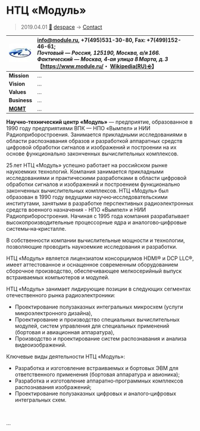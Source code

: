# НТЦ «Модуль»
> 2019.04.01 [🚀](../../index/index.md) [despace](../index.md) → [Contact](../contact.md)

|[![](../f/contact/n/ntc_module_logo1_thumb.webp)](../f/contact/n/ntc_module_logo1.webp)|<info@module.ru>, +7(495)531-30-80, Fax: +7(499)152-46-61;<br> *Почтовый — Россия, 125190, Москва, а/я 166. Фактический — Москва, 4‑ая улица 8 Марта, д. 3*<br> 【<https://www.module.ru/>・ [Wikipedia(RU) ⎆](https://ru.wikipedia.org/wiki/НТЦ_«Модуль»)】|
|:-|:-|
|**Mission**|…|
|**Vision**|…|
|**Values**|…|
|**Business**|…|
|**[MGMT](../mgmt.md)**|…|

**Научно‑технический центр «Модуль»** — предприятие, образованное в 1990 году предприятиями ВПК — НПО «Вымпел» и НИИ Радиоприборостроения. Занимается прикладными исследованиями в области распознавания образов и разработкой аппаратных средств цифровой обработки сигналов и изображений и построении на их основе функционально законченных вычислительных комплексов.

25 лет НТЦ «Модуль» успешно работает на российском рынке наукоемких технологий. Компания занимается прикладными исследованиями и практическими разработками в области цифровой обработки сигналов и изображений и построением функционально законченных вычислительных комплексов. НТЦ «Модуль» был образован в 1990 году ведущими научно‑исследовательскими институтами, занятыми в разработке перспективных радиоэлектронных средств военного назначения - НПО «Вымпел» и НИИ Радиоприборостроения. Начиная с 1995 года компания разрабатывает высокопроизводительные процессорные ядра и аналогово‑цифровые системы‑на‑кристалле.

В собственности компании вычислительные мощности и технологии, позволяющие проводить наукоемкие исследования и разработки.

НТЦ «Модуль» является лицензиатом консорциумов HDMI® и DCP LLC®, имеет аттестованное и оснащенное современным оборудованием сборочное производство, обеспечивающее мелкосерийный выпуск встраиваемых компьютеров и модулей.

НТЦ «Модуль» занимает лидирующие позиции в следующих сегментах отечественного рынка радиоэлектроники:

   - Проектирование полузаказных интегральных микросхем (услуги микроэлектронного дизайна),
   - Проектирование и производство специальных вычислительных модулей, систем управления для специальных применений (бортовая и авиационная аппаратура),
   - Производство и проектирование систем распознавания и анализа видеоизображений.

Ключевые виды деятельности НТЦ «Модуль»:

   - Разработка и изготовление встраиваемых и бортовых ЭВМ для ответственного применения (бортовая аппаратура и авионика);
   - Разработка и изготовление аппаратно‑программных комплексов распознавания изображений;
   - Проектирование полузаказных цифровых и аналого‑цифровых интегральных схем.


<p style="page-break-after:always"> </p>

…

